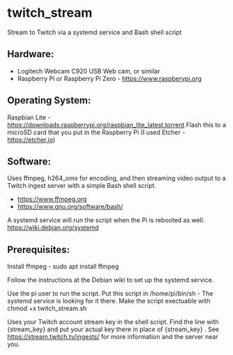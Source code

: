 # twitch_stream
Stream to Twitch via a systemd service and Bash shell script

## Hardware:
- Logitech Webcam C920 USB Web cam, or similar
- Raspberry Pi or Raspberry Pi Zero - https://www.raspberypi.org

## Operating System:
Raspbian Lite - https://downloads.raspberrypi.org/raspbian_lite_latest.torrent
     Flash this to a microSD card that you put in the Raspberry Pi (I used Etcher - https://etcher.io)

## Software:
Uses ffmpeg, h264_omx for encoding, and then streaming video output to a Twitch ingest server with a simple Bash shell script.

- https://www.ffmpeg.org
- https://www.gnu.org/software/bash/

A systemd service will run the script when the Pi is rebooted as well.
https://wiki.debian.org/systemd

## Prerequisites:
Install ffmpeg - sudo apt install ffmpeg

Follow the instructions at the Debian wiki to set up the systemd service.

Use the pi user to run the script.
Put this script in /home/pi/bin/sh - The systemd service is looking for it there.
Make the script exectuable with 
     chmod +x twitch_stream.sh

Uses your Twitch account stream key in the shell script.
Find the line with {stream_key} and put your actual key there in place of {stream_key} .
See https://stream.twitch.tv/ingests/ for more information and the server near you.
